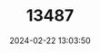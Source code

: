 ---
title: "13487"
category: "Microtus townsendii"
draft: false
date: 2024-02-22 13:03:50
languages:
  English: ["Triangle Island Vole", "Townsend's Vole"]
---